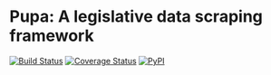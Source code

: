 # Pupa: A legislative data scraping framework

[![Build Status](https://travis-ci.com/opencivicdata/pupa.svg?branch=master)](https://travis-ci.com/opencivicdata/pupa)
[![Coverage Status](https://coveralls.io/repos/opencivicdata/pupa/badge.png?branch=master)](https://coveralls.io/r/opencivicdata/pupa?branch=master)
[![PyPI](https://img.shields.io/pypi/v/pupa.svg)](https://pypi.python.org/pypi/pupa)
